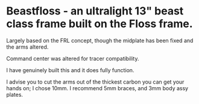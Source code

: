 # Beastfloss - an ultralight 13" beast class frame built on the Floss frame. 

Largely based on the FRL concept, though the midplate has been fixed and the arms altered. 

Command center was altered for tracer compatibility. 

I have genuinely built this and it does fully function.

I advise you to cut the arms out of the thickest carbon you can get your hands on; I chose 10mm. I recommend 5mm braces, and 3mm body assy plates.

